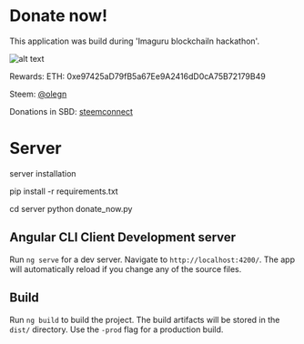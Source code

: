 # Donate now!
This application was build during 'Imaguru blockchailn hackathon'.


![alt text]( https://i.imgur.com/onAEeQG.png "Logo Title Text 1")

Rewards:
ETH: 0xe97425aD79fB5a67Ee9A2416dD0cA75B72179B49

Steem: [@olegn](https://steemit.com/@olegn)

Donations in SBD: [steemconnect](https://olegnatsevsky.github.io/donate_now/donate_donate_now.html)



# Server 

server installation

pip install -r requirements.txt


cd server
python donate_now.py




## Angular CLI Client Development server

Run `ng serve` for a dev server. Navigate to `http://localhost:4200/`. The app will automatically reload if you change any of the source files.


## Build

Run `ng build` to build the project. The build artifacts will be stored in the `dist/` directory. Use the `-prod` flag for a production build.
